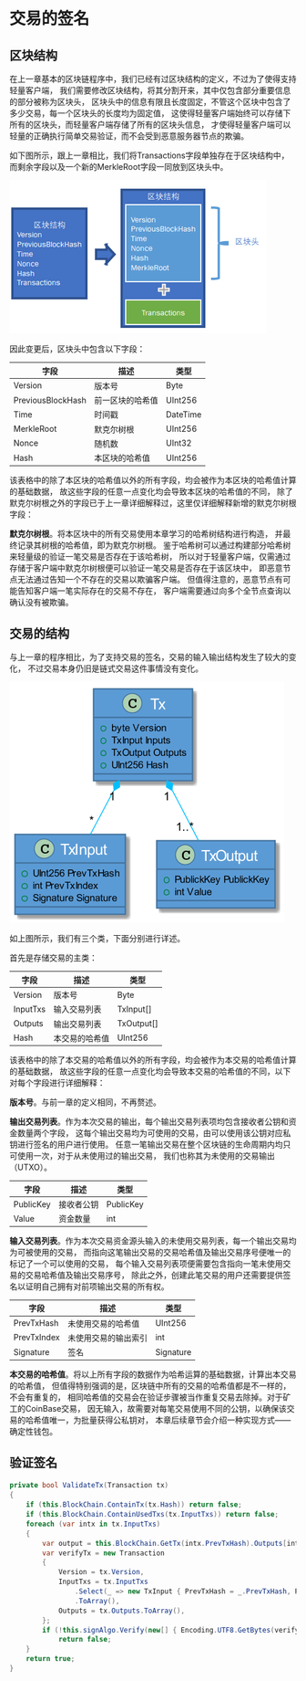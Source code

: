 # 交易的签名

## 区块结构

在上一章基本的区块链程序中，我们已经有过区块结构的定义，不过为了使得支持轻量客户端，
我们需要修改区块结构，将其分割开来，其中仅包含部分重要信息的部分被称为区块头，
区块头中的信息有限且长度固定，不管这个区块中包含了多少交易，每一个区块头的长度均为固定值，
这使得轻量客户端始终可以存储下所有的区块头，而轻量客户端存储了所有的区块头信息，
才使得轻量客户端可以轻量的正确执行简单交易验证，而不会受到恶意服务器节点的欺骗。

如下图所示，跟上一章相比，我们将Transactions字段单独存在于区块结构中，
而剩余字段以及一个新的MerkleRoot字段一同放到区块头中。

![](_images/3/block-structure.png)

因此变更后，区块头中包含以下字段：

| 字段              | 描述             | 类型     |
| ---               | ---              | ---      |
| Version           | 版本号           | Byte     |
| PreviousBlockHash | 前一区块的哈希值 | UInt256  |
| Time              | 时间戳           | DateTime |
| MerkleRoot        | 默克尔树根       | UInt256  |
| Nonce             | 随机数           | UInt32   |
| Hash              | 本区块的哈希值   | UInt256  |

<!-- code:ClassicBlockChain/Entity/Block.cs -->

该表格中的除了本区块的哈希值以外的所有字段，均会被作为本区块的哈希值计算的基础数据，
故这些字段的任意一点变化均会导致本区块的哈希值的不同，
除了默克尔树根之外的字段已于上一章详细解释过，这里仅详细解释新增的默克尔树根字段：

**默克尔树根**。将本区块中的所有交易使用本章学习的哈希树结构进行构造，
并最终记录其树根的哈希值，即为默克尔树根。
鉴于哈希树可以通过构建部分哈希树来轻量级的验证一笔交易是否存在于该哈希树，
所以对于轻量客户端，仅需通过存储于客户端中默克尔树根便可以验证一笔交易是否存在于该区块中，
即恶意节点无法通过告知一个不存在的交易以欺骗客户端。
但值得注意的，恶意节点有可能告知客户端一笔实际存在的交易不存在，
客户端需要通过向多个全节点查询以确认没有被欺骗。

## 交易的结构

与上一章的程序相比，为了支持交易的签名，交易的输入输出结构发生了较大的变化，
不过交易本身仍旧是链式交易这件事情没有变化。

![](_images/3/image87.png)

如上图所示，我们有三个类，下面分别进行详述。

首先是存储交易的主类：

| 字段     | 描述           | 类型       |
| ---      | ---            | ---        |
| Version  | 版本号         | Byte       |
| InputTxs | 输入交易列表   | TxInput[]  |
| Outputs  | 输出交易列表   | TxOutput[] |
| Hash     | 本交易的哈希值 | UInt256    |

<!-- code:ClassicBlockChain/Entity/Transaction.cs -->

该表格中的除了本交易的哈希值以外的所有字段，均会被作为本交易的哈希值计算的基础数据，
故这些字段的任意一点变化均会导致本交易的哈希值的不同，以下对每个字段进行详细解释：

**版本号**。与前一章的定义相同，不再赘述。

**输出交易列表**。作为本次交易的输出，每个输出交易列表项均包含接收者公钥和资金数量两个字段，
这每个输出交易均为可使用的交易，由可以使用该公钥对应私钥进行签名的用户进行使用。
任意一笔输出交易在整个区块链的生命周期内均只可使用一次，对于从未使用过的输出交易，
我们也称其为未使用的交易输出（UTXO）。

| 字段      | 描述       | 类型      |
| ---       | ---        | ---       |
| PublicKey | 接收者公钥 | PublicKey |
| Value     | 资金数量   | int       |

<!-- code:ClassicBlockChain/Entity/TxOutput.cs -->

**输入交易列表**。作为本次交易资金源头输入的未使用交易列表，每一个输出交易均为可被使用的交易，
而指向这笔输出交易的交易哈希值及输出交易序号便唯一的标记了一个可以使用的交易，
每个输入交易列表项便需要包含指向一笔未使用交易的交易哈希值及输出交易序号，
除此之外，创建此笔交易的用户还需要提供签名以证明自己拥有对前项输出交易的所有权。

| 字段        | 描述                 | 类型      |
| ---         | ---                  | ---       |
| PrevTxHash  | 未使用交易的哈希值   | UInt256   |
| PrevTxIndex | 未使用交易的输出索引 | int       |
| Signature   | 签名                 | Signature |

<!-- code:ClassicBlockChain/Entity/TxInput.cs -->

**本交易的哈希值**。将以上所有字段的数据作为哈希运算的基础数据，计算出本交易的哈希值，
但值得特别强调的是，区块链中所有的交易的哈希值都是不一样的，不会有重复的，
相同哈希值的交易会在验证步骤被当作重复交易去除掉。对于矿工的CoinBase交易，
因无输入，故需要对每笔交易使用不同的公钥，以确保该交易的哈希值唯一，为批量获得公私钥对，
本章后续章节会介绍一种实现方式——确定性钱包。

## 验证签名

```cs
private bool ValidateTx(Transaction tx)
{
    if (this.BlockChain.ContainTx(tx.Hash)) return false;
    if (this.BlockChain.ContainUsedTxs(tx.InputTxs)) return false;
    foreach (var intx in tx.InputTxs)
    {
        var output = this.BlockChain.GetTx(intx.PrevTxHash).Outputs[intx.PrevTxIndex];
        var verifyTx = new Transaction
        {
            Version = tx.Version,
            InputTxs = tx.InputTxs
                .Select(_ => new TxInput { PrevTxHash = _.PrevTxHash, PrevTxIndex = _.PrevTxIndex })
                .ToArray(),
            Outputs = tx.Outputs.ToArray(),
        };
        if (!this.signAlgo.Verify(new[] { Encoding.UTF8.GetBytes(verifyTx.HashContent) }, output.PublicKey, intx.Signature))
            return false;
    }
    return true;
}
```
<!-- code:ClassicBlockChain/Core/Engine.cs -->


